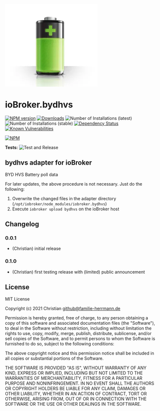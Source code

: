 ![Logo](admin/bydhvs.png)
# ioBroker.bydhvs

[![NPM version](http://img.shields.io/npm/v/iobroker.bydhvs.svg)](https://www.npmjs.com/package/iobroker.bydhvs)
[![Downloads](https://img.shields.io/npm/dm/iobroker.bydhvs.svg)](https://www.npmjs.com/package/iobroker.bydhvs)
![Number of Installations (latest)](http://iobroker.live/badges/bydhvs-installed.svg)
![Number of Installations (stable)](http://iobroker.live/badges/bydhvs-stable.svg)
[![Dependency Status](https://img.shields.io/david/christianh17/iobroker.bydhvs.svg)](https://david-dm.org/christianh17/iobroker.bydhvs)
[![Known Vulnerabilities](https://snyk.io/test/github/christianh17/ioBroker.bydhvs/badge.svg)](https://snyk.io/test/github/christianh17/ioBroker.bydhvs)

[![NPM](https://nodei.co/npm/iobroker.bydhvs.png?downloads=true)](https://nodei.co/npm/iobroker.bydhvs/)

**Tests:** ![Test and Release](https://github.com/christianh17/ioBroker.bydhvs/workflows/Test%20and%20Release/badge.svg)

## bydhvs adapter for ioBroker

BYD HVS Battery poll data


For later updates, the above procedure is not necessary. Just do the following:
1. Overwrite the changed files in the adapter directory (`/opt/iobroker/node_modules/iobroker.bydhvs`)
1. Execute `iobroker upload bydhvs` on the ioBroker host

## Changelog

### 0.0.1
* (Christian) initial release

### 0.1.0
* (Christian) first testing release with (limited) public announcement

## License
MIT License

Copyright (c) 2021 Christian <github@familie-herrmann.de>

Permission is hereby granted, free of charge, to any person obtaining a copy
of this software and associated documentation files (the "Software"), to deal
in the Software without restriction, including without limitation the rights
to use, copy, modify, merge, publish, distribute, sublicense, and/or sell
copies of the Software, and to permit persons to whom the Software is
furnished to do so, subject to the following conditions:

The above copyright notice and this permission notice shall be included in all
copies or substantial portions of the Software.

THE SOFTWARE IS PROVIDED "AS IS", WITHOUT WARRANTY OF ANY KIND, EXPRESS OR
IMPLIED, INCLUDING BUT NOT LIMITED TO THE WARRANTIES OF MERCHANTABILITY,
FITNESS FOR A PARTICULAR PURPOSE AND NONINFRINGEMENT. IN NO EVENT SHALL THE
AUTHORS OR COPYRIGHT HOLDERS BE LIABLE FOR ANY CLAIM, DAMAGES OR OTHER
LIABILITY, WHETHER IN AN ACTION OF CONTRACT, TORT OR OTHERWISE, ARISING FROM,
OUT OF OR IN CONNECTION WITH THE SOFTWARE OR THE USE OR OTHER DEALINGS IN THE
SOFTWARE.